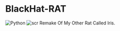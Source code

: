 # BlackHat-RAT
![Python](https://img.shields.io/badge/python-3670A0?style=for-the-badge&logo=python&logoColor=ffdd54)
![scr](https://user-images.githubusercontent.com/94076644/174487314-6d214908-8d65-4c12-a70c-383f5ec511e0.png)
Remake Of My Other Rat Called Iris.

